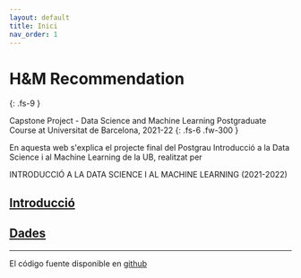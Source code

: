 ```yaml
---
layout: default
title: Inici
nav_order: 1
---
```


# H&M Recommendation
{: .fs-9 }

Capstone Project - Data Science and Machine Learning Postgraduate Course at Universitat de Barcelona, 2021-22
{: .fs-6 .fw-300 }

En aquesta web s'explica el projecte final del Postgrau Introducció a la Data Science i al Machine Learning de la UB, realitzat per 

INTRODUCCIÓ A LA DATA SCIENCE I AL MACHINE LEARNING (2021-2022)

## [Introducció](intro.md)
## [Dades](dades.md)

***
El código fuente disponible en [github](https://github.com/esterigle/prova)
